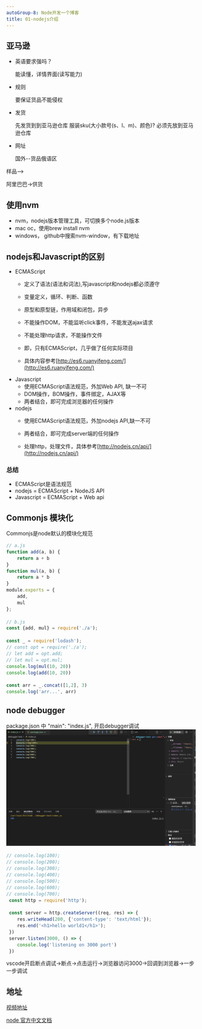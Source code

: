 ```yaml
---
autoGroup-8: Node开发一个博客
title: 01-nodejs介绍
---
```

## 亚马逊
- 英语要求强吗？

    能读懂，详情界面(读写能力)

- 规则

    要保证货品不能侵权

- 发货

    先发货到到亚马逊仓库  服装sku(大小款号(s、l、m)、颜色)? 必须先放到亚马逊仓库

- 网址

    国外--货品俄语区

样品-->

阿里巴巴->供货


## 使用nvm
- nvm，nodejs版本管理工具，可切换多个node.js版本
- mac oc，使用brew install nvm
- windows， github中搜索nvm-window，有下载地址

## nodejs和Javascript的区别
- ECMAScript
    - 定义了语法(语法和词法),写javascript和nodejs都必须遵守
    - 变量定义，循环、判断、函数
    - 原型和原型链，作用域和闭包，异步

    - 不能操作DOM，不能监听click事件，不能发送ajax请求
    - 不能处理http请求，不能操作文件
    - 即，只有ECMAScript，几乎做了任何实际项目
    - 具体内容参考[http://es6.ruanyifeng.com/](http://es6.ruanyifeng.com/)
- Javascript
    - 使用ECMAScript语法规范，外加Web API, 缺一不可
    - DOM操作，BOM操作，事件绑定，AJAX等
    - 两者结合，即可完成浏览器的任何操作
- nodejs
    - 使用ECMAScript语法规范，外加nodejs API,缺一不可
    - 两者结合，即可完成server端的任何操作

    - 处理http，处理文件，具体参考[http://nodejs.cn/api/](http://nodejs.cn/api/)

### 总结
- ECMAScript是语法规范
- nodejs = ECMAScript + NodeJS API
- Javascript = ECMAScript + Web api

## Commonjs 模块化
Commonjs是node默认的模块化规范
```js
// a.js
function add(a, b) {
    return a + b
}
function mul(a, b) {
    return a * b
}
module.exports = {
    add, 
    mul
};

// b.js
const {add, mul} = require('./a');

const _ = require('lodash');
// const opt = require('./a');
// let add = opt.add;
// let mul = opt.mul;
console.log(mul(10, 20))
console.log(add(10, 20))

const arr = _.concat([1,2], 3)
console.log('arr...', arr)
```

## node debugger
package.json 中 "main": "index.js",  开启debugger调试  
![debugger](./images/1.png)

```js
// console.log(100);
// console.log(200);
// console.log(300);
// console.log(400);
// console.log(500);
// console.log(600);
// console.log(700);
 const http = require('http');

 const server = http.createServer((req, res) => {
    res.writeHead(200, {'content-type': 'text/html'});
    res.end('<h1>hello world1</h1>');
 })
 server.listen(3000, () => {
    console.log('listening on 3000 port')
 })
```
vscode开启断点调试->断点->点击运行->浏览器访问3000->回调到浏览器->一步一步调试


## 地址
[视频地址](https://www.youtube.com/watch?v=Lfef9uQo2pE&list=PL9nxfq1tlKKlhV1UzUmElRkxmjkoO3mtH&index=2)

[node 官方中文文档](http://nodejs.cn/api/)